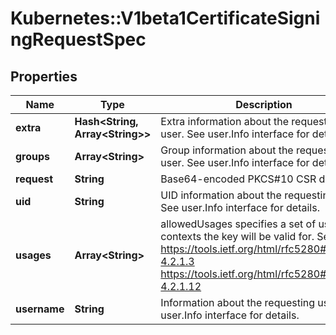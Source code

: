# Kubernetes::V1beta1CertificateSigningRequestSpec

## Properties
Name | Type | Description | Notes
------------ | ------------- | ------------- | -------------
**extra** | **Hash&lt;String, Array&lt;String&gt;&gt;** | Extra information about the requesting user. See user.Info interface for details. | [optional] 
**groups** | **Array&lt;String&gt;** | Group information about the requesting user. See user.Info interface for details. | [optional] 
**request** | **String** | Base64-encoded PKCS#10 CSR data | 
**uid** | **String** | UID information about the requesting user. See user.Info interface for details. | [optional] 
**usages** | **Array&lt;String&gt;** | allowedUsages specifies a set of usage contexts the key will be valid for. See: https://tools.ietf.org/html/rfc5280#section-4.2.1.3      https://tools.ietf.org/html/rfc5280#section-4.2.1.12 | [optional] 
**username** | **String** | Information about the requesting user. See user.Info interface for details. | [optional] 



